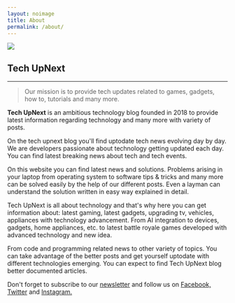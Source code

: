 ```yaml
---
layout: noimage
title: About
permalink: /about/
---
```


<img src="{{site.baseurl}}/img/about.png">

<h2>Tech UpNext</h2>

***
>Our mission is to provide tech updates related to games, gadgets, how to, tutorials and many more.

<p class="para">
<strong>Tech UpNext</strong> is an ambitious technology blog founded in 2018 to provide latest information regarding technology and many more with variety of posts.
</p>

<p class="para">
On the tech upnext blog you'll find uptodate tech news evolving day by day. We are developers passionate about technology getting updated each day. You can find latest breaking news about tech and tech events.
</p>

<p class="para">
On this website you can find latest news and solutions. Problems arising in your laptop from operating system to software tips & tricks and many more can be solved easily by the help of our different posts. Even a layman can understand the solution written in easy way explained in detail.
</p>

<p class="para">
Tech UpNext is all about technology and that's why here you can get information about: latest gaming, latest gadgets, upgrading tv, vehicles, appliances with technology advancement. From AI integration to devices, gadgets, home appliances, etc. to latest battle royale games developed with advanced technology and new idea.
</p>

<p class="para">
From code and programming related news to other variety of topics. You can take advantage of the better posts and get yourself uptodate with different technologies emerging. You can expect to find Tech UpNext blog better documented articles.
</p>

Don't forget to subscribe to our <a href="">newsletter</a> and follow us on <a href="{{site.facebook}}">Facebook,</a> <a href="{{site.twitter}}">Twitter</a> and <a href="{{site.Instagram}}">Instagram.</a>